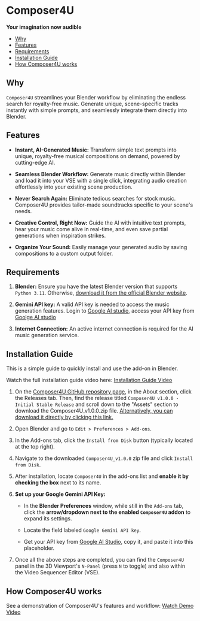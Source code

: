 # Composer4U

**Your imagination now audible**

* [Why](#why)
* [Features](#features)
* [Requirements](#requirements)
* [Installation Guide](#installation-guide)
* [How Composer4U works](#how-composer4u-works)

## Why

`Composer4U` streamlines your Blender workflow by eliminating the endless search for royalty-free music. Generate unique, scene-specific tracks instantly with simple prompts, and seamlessly integrate them directly into Blender.

## Features

- **Instant, AI-Generated Music:** Transform simple text prompts into unique, royalty-free musical compositions on demand, powered by cutting-edge AI.

- **Seamless Blender Workflow:** Generate music directly within Blender and load it into your VSE with a single click, integrating audio creation effortlessly into your existing scene production.

- **Never Search Again:** Eliminate tedious searches for stock music. Composer4U provides tailor-made soundtracks specific to your scene's needs.

- **Creative Control, Right Now:** Guide the AI with intuitive text prompts, hear your music come alive in real-time, and even save partial generations when inspiration strikes.

- **Organize Your Sound:** Easily manage your generated audio by saving compositions to a custom output folder.

## Requirements

1. **Blender:** Ensure you have the latest Blender version that supports `Python 3.11`. Otherwise, [download it from the official Blender website](https://www.blender.org/).

2. **Gemini API key:** A valid API key is needed to access the music generation features. Login to [Google AI studio](https://aistudio.google.com/welcome), access your API key from [Goolge AI studio](https://aistudio.google.com/apikey)

3. **Internet Connection:** An active internet connection is required for the AI music generation service.

## Installation Guide

This is a simple guide to quickly install and use the add-on in Blender.

Watch the full installation guide video here: [Installation Guide Video](YOUTUBE_LINK_HERE)

1. On the [Composer4U GitHub repository page](https://github.com/Pravin-dev06/Blender-Composer4U-Addon), in the About section, click the Releases tab. Then, find the release titled `Composer4U v1.0.0 - Initial Stable Release` and scroll down to the "Assets" section to download the Composer4U_v1.0.0.zip file. [Alternatively, you can download it directly by clicking this link.](https://github.com/Pravin-dev06/Blender-Composer4U-Addon/releases/download/v1.0.0/Composer4U_v1.0.0.zip)

2.  Open Blender and go to `Edit > Preferences > Add-ons`.

3.  In the Add-ons tab, click the `Install from Disk` button (typically located at the top right).

4.  Navigate to the downloaded `Composer4U_v1.0.0` zip file and click `Install from Disk`.

5.  After installation, locate `Composer4U` in the add-ons list and **enable it by checking the box** next to its name.

6.  **Set up your Google Gemini API Key:**
    * In the **Blender Preferences** window, while still in the `Add-ons` tab, click the **arrow/dropdown next to the enabled `Composer4U` addon** to expand its settings.

    * Locate the field labeled `Google Gemini API key`.

    * Get your API key from [Google AI Studio](https://aistudio.google.com/apikey), copy it, and paste it into this placeholder.

7.  Once all the above steps are completed, you can find the `Composer4U` panel in the 3D Viewport's `N-Panel` (press `N` to toggle) and also within the Video Sequencer Editor (VSE).

## How Composer4U works

See a demonstration of Composer4U's features and workflow: [Watch Demo Video](https://youtu.be/5fC3SZb6nt0)